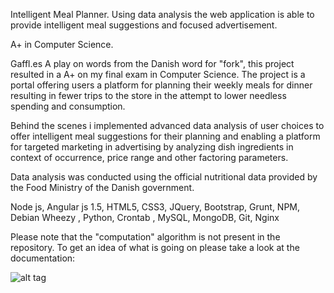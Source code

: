 Intelligent Meal Planner.
Using data analysis the web application is able to provide intelligent meal suggestions and focused advertisement.

A+ in Computer Science.

Gaffl.es
A play on words from the Danish word for "fork", this project resulted in a A+ on my final exam in Computer Science.
The project is a portal offering users a platform for planning their weekly meals for dinner resulting in fewer trips to the store in the attempt to lower needless spending and consumption.


Behind the scenes i implemented advanced data analysis of user choices to offer intelligent meal suggestions for their planning and enabling a platform for targeted marketing in advertising by analyzing dish ingredients in context of occurrence, price range and other factoring parameters. 


Data analysis was conducted using the official nutritional data provided by the Food Ministry of the Danish government. 


Node js, Angular js 1.5, HTML5, CSS3, JQuery, Bootstrap, Grunt, NPM, Debian Wheezy , Python, Crontab , MySQL, MongoDB, Git, Nginx

Please note that the "computation" algorithm is not present in the repository. 
To get an idea of what is going on please take a look at the documentation:

![alt tag](https://github.com/null4bl3/Gaffl.es/raw/master/COMPUTATION_V_4.png)

